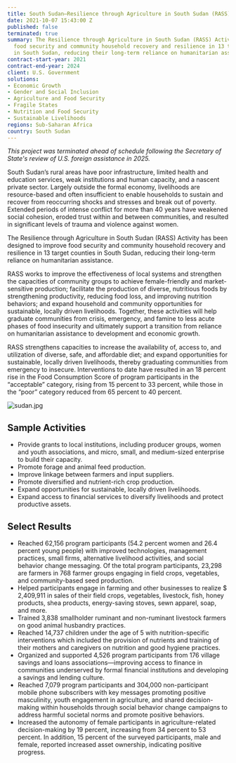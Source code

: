 ```yaml
---
title: South Sudan—Resilience through Agriculture in South Sudan (RASS) Activity
date: 2021-10-07 15:43:00 Z
published: false
terminated: true
summary: The Resilience through Agriculture in South Sudan (RASS) Activity improves
  food security and community household recovery and resilience in 13 target counties
  in South Sudan, reducing their long-term reliance on humanitarian assistance.
contract-start-year: 2021
contract-end-year: 2024
client: U.S. Government
solutions:
- Economic Growth
- Gender and Social Inclusion
- Agriculture and Food Security
- Fragile States
- Nutrition and Food Security
- Sustainable Livelihoods
regions: Sub-Saharan Africa
country: South Sudan
---
```


<aside><em>This project was terminated ahead of schedule following the Secretary of State's review of U.S. foreign assistance in 2025.</em></aside>

South Sudan’s rural areas have poor infrastructure, limited health and education services, weak institutions and human capacity, and a nascent private sector. Largely outside the formal economy, livelihoods are resource-based and often insufficient to enable households to sustain and recover from reoccurring shocks and stresses and break out of poverty. Extended periods of intense conflict for more than 40 years have weakened social cohesion, eroded trust within and between communities, and resulted in significant levels of trauma and violence against women.

The Resilience through Agriculture in South Sudan (RASS) Activity has been designed to improve food security and community household recovery and resilience in 13 target counties in South Sudan, reducing their long-term reliance on humanitarian assistance.

RASS works to improve the effectiveness of local systems and strengthen the capacities of community groups to achieve female-friendly and market-sensitive production; facilitate the production of diverse, nutritious foods by strengthening productivity, reducing food loss, and improving nutrition behaviors; and expand household and community opportunities for sustainable, locally driven livelihoods. Together, these activities will help graduate communities from crisis, emergency, and famine to less acute phases of food insecurity and ultimately support a transition from reliance on humanitarian assistance to development and economic growth.

RASS strengthens capacities to increase the availability of, access to, and utilization of diverse, safe, and affordable diet; and expand opportunities for sustainable, locally driven livelihoods, thereby graduating communities from emergency to insecure. Interventions to date have resulted in an 18 percent rise in the Food Consumption Score of program participants in the “acceptable” category, rising from 15 percent to 33 percent, while those in the “poor” category reduced from 65 percent to 40 percent.

![sudan.jpg](/uploads/sudan.jpg)

## Sample Activities

* Provide grants to local institutions, including producer groups, women and youth associations, and micro, small, and medium-sized enterprise to build their capacity.
* Promote forage and animal feed production.
* Improve linkage between farmers and input suppliers.
* Promote diversified and nutrient-rich crop production.
* Expand opportunities for sustainable, locally driven livelihoods.
* Expand access to financial services to diversify livelihoods and protect productive assets.

## Select Results

* Reached 62,156 program participants (54.2 percent women and 26.4 percent young people) with improved technologies, management practices, small firms, alternative livelihood activities, and social behavior change messaging. Of the total program participants, 23,298 are farmers in 768 farmer groups engaging in field crops, vegetables, and community-based seed production. 
* Helped participants engage in farming and other businesses to realize $ 2,409,911 in sales of their field crops, vegetables, livestock, fish, honey products, shea products, energy-saving stoves, sewn apparel, soap, and more.
* Trained 3,838 smallholder ruminant and non-ruminant livestock farmers on good animal husbandry practices.
* Reached 14,737 children under the age of 5 with nutrition-specific interventions which included the provision of nutrients and training of their mothers and caregivers on nutrition and good hygiene practices.
* Organized and supported 4,526 program participants from 176 village savings and loans associations—improving access to finance in communities underserved by formal financial institutions and developing a savings and lending culture.
* Reached 7,079 program participants and 304,000 non-participant mobile phone subscribers with key messages promoting positive masculinity, youth engagement in agriculture, and shared decision-making within households through social behavior change campaigns to address harmful societal norms and promote positive behaviors.
* Increased the autonomy of female participants in agriculture-related decision-making by 19 percent, increasing from 34 percent to 53 percent. In addition, 15 percent of the surveyed participants, male and female, reported increased asset ownership, indicating positive progress.
